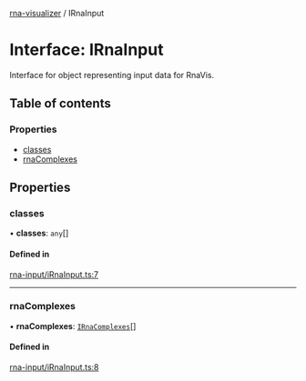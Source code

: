 [rna-visualizer](../README.md) / IRnaInput

# Interface: IRnaInput

Interface for object representing input data for RnaVis.

## Table of contents

### Properties

- [classes](IRnaInput.md#classes)
- [rnaComplexes](IRnaInput.md#rnacomplexes)

## Properties

### classes

• **classes**: `any`[]

#### Defined in

[rna-input/iRnaInput.ts:7](https://github.com/michalhercik/rna-visualizer/blob/a121084/lib/src/rna-input/iRnaInput.ts#L7)

___

### rnaComplexes

• **rnaComplexes**: [`IRnaComplexes`](IRnaComplexes.md)[]

#### Defined in

[rna-input/iRnaInput.ts:8](https://github.com/michalhercik/rna-visualizer/blob/a121084/lib/src/rna-input/iRnaInput.ts#L8)
